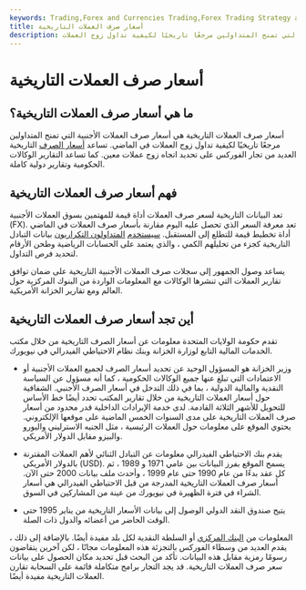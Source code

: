 ```yaml
---
keywords: Trading,Forex and Currencies Trading,Forex Trading Strategy and Education,Strategy and Education
title: أسعار صرف العملات التاريخية
description: أسعار صرف العملات التاريخية هي أسعار صرف العملات الأجنبية التي تمنح المتداولين مرجعًا تاريخيًا لكيفية تداول زوج العملات.
---
```


# أسعار صرف العملات التاريخية
## ما هي أسعار صرف العملات التاريخية؟

أسعار صرف العملات التاريخية هي أسعار صرف العملات الأجنبية التي تمنح المتداولين مرجعًا تاريخيًا لكيفية تداول زوج العملات في الماضي. تساعد [أسعار الصرف](/exchangerate) التاريخية العديد من تجار الفوركس على تحديد اتجاه زوج عملات معين. كما تساعد التقارير الوكالات الحكومية وتقارير دولية كاملة.

## فهم أسعار صرف العملات التاريخية

تعد البيانات التاريخية لسعر صرف العملات أداة قيمة للمهتمين بسوق العملات الأجنبية (FX). تعد معرفة السعر الذي تحصل عليه اليوم مقارنة بأسعار صرف العملات في الماضي أداة تخطيط قيمة للتطلع إلى المستقبل. [سيستخدم](/quantitative-trading) [المتداولون التكراريون](/quantitative-trading) بيانات التبادل التاريخية كجزء من تحليلهم الكمي ، والذي يعتمد على الحسابات الرياضية وطحن الأرقام لتحديد فرص التداول.

يساعد وصول الجمهور إلى سجلات صرف العملات الأجنبية التاريخية على ضمان توافق تقارير العملات التي تنشرها الوكالات مع المعلومات الواردة من البنوك المركزية حول العالم ومع تقارير الخزانة الأمريكية.

## أين تجد أسعار صرف العملات التاريخية

تقدم حكومة الولايات المتحدة معلومات عن أسعار الصرف التاريخية من خلال مكتب الخدمات المالية التابع لوزارة الخزانة وبنك نظام الاحتياطي الفيدرالي في نيويورك.

- وزير الخزانة هو المسؤول الوحيد عن تحديد أسعار الصرف لجميع العملات الأجنبية أو الاعتمادات التي تبلغ عنها جميع الوكالات الحكومية ، كما أنه مسؤول عن السياسة النقدية والمالية الدولية ، بما في ذلك التدخل في أسعار الصرف الأجنبي. الشفافية حول أسعار العملات التاريخية من خلال تقارير المكتب تحدد أيضًا خط الأساس للتحويل للأشهر الثلاثة القادمة. لدى خدمة الإيرادات الداخلية قدر محدود من أسعار صرف العملات التاريخية على مدى السنوات الخمس الماضية على موقعها الإلكتروني. يحتوي الموقع على معلومات حول العملات الرئيسية ، مثل الجنيه الاسترليني واليورو والبيزو مقابل الدولار الأمريكي.

- يقدم بنك الاحتياطي الفيدرالي معلومات عن التبادل الثنائي لأهم العملات المقترنة بالدولار الأمريكي (USD). يسمح الموقع بفرز البيانات بين عامي 1971 و 1989 ، ثم كل عقد بدءًا من عام 1990 حتى عام 1999 ، وأحدث ملف بيانات 2000 حتى الآن. أسعار صرف العملات التاريخية المدرجة من قبل الاحتياطي الفيدرالي هي أسعار الشراء في فترة الظهيرة في نيويورك من عينة من المشاركين في السوق.

- يتيح صندوق النقد الدولي الوصول إلى بيانات الأسعار التاريخية من يناير 1995 حتى الوقت الحاضر من أعضائه والدول ذات الصلة.

المعلومات من [البنك المركزي](/centralbank) أو السلطة النقدية لكل بلد مفيدة أيضًا. بالإضافة إلى ذلك ، يقدم العديد من وسطاء الفوركس بالتجزئة هذه المعلومات مجانًا ، لكن آخرين يتقاضون رسومًا رمزية مقابل هذه البيانات. تأكد من البحث قبل تحديد مكان الحصول على بيانات سعر صرف العملات التاريخية. قد يجد التجار برامج متكاملة قائمة على السحابة تقارن العملات التاريخية مفيدة أيضًا.

